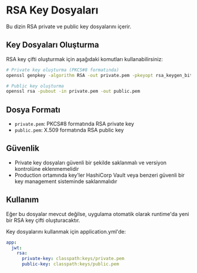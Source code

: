 # RSA Key Dosyaları

Bu dizin RSA private ve public key dosyalarını içerir.

## Key Dosyaları Oluşturma

RSA key çifti oluşturmak için aşağıdaki komutları kullanabilirsiniz:

```bash
# Private key oluşturma (PKCS#8 formatında)
openssl genpkey -algorithm RSA -out private.pem -pkeyopt rsa_keygen_bits:2048

# Public key oluşturma
openssl rsa -pubout -in private.pem -out public.pem
```

## Dosya Formatı

- `private.pem`: PKCS#8 formatında RSA private key
- `public.pem`: X.509 formatında RSA public key

## Güvenlik

- Private key dosyaları güvenli bir şekilde saklanmalı ve versiyon kontrolüne eklenmemelidir
- Production ortamında key'ler HashiCorp Vault veya benzeri güvenli bir key management sisteminde saklanmalıdır

## Kullanım

Eğer bu dosyalar mevcut değilse, uygulama otomatik olarak runtime'da yeni bir RSA key çifti oluşturacaktır.

Key dosyalarını kullanmak için application.yml'de:

```yaml
app:
  jwt:
    rsa:
      private-key: classpath:keys/private.pem
      public-key: classpath:keys/public.pem
```
